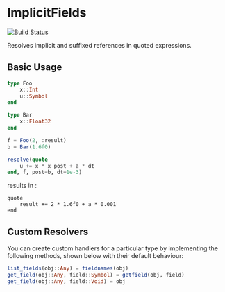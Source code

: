 # ImplicitFields

[![Build Status](https://travis-ci.org/damiendr/ImplicitFields.jl.svg?branch=master)](https://travis-ci.org/damiendr/ImplicitFields.jl)

Resolves implicit and suffixed references in quoted expressions.

## Basic Usage

```julia
type Foo
    x::Int
    u::Symbol
end

type Bar
    x::Float32
end

f = Foo(2, :result)
b = Bar(1.6f0)

resolve(quote
    u += x * x_post + a * dt
end, f, post=b, dt=1e-3)
```

results in :
```
quote
    result += 2 * 1.6f0 + a * 0.001
end
```

## Custom Resolvers

You can create custom handlers for a particular type by implementing the following methods, shown below with their default behaviour:

```julia
list_fields(obj::Any) = fieldnames(obj)
get_field(obj::Any, field::Symbol) = getfield(obj, field)
get_field(obj::Any, field::Void) = obj
```

